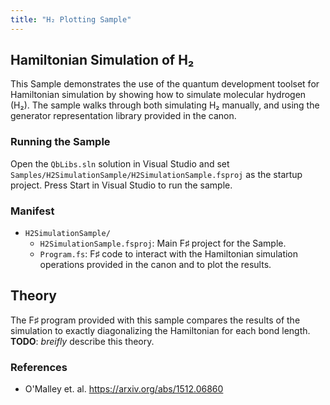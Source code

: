 ```yaml
---
title: "H₂ Plotting Sample"
---
```


## Hamiltonian Simulation of H₂ ##

This Sample demonstrates the use of the quantum development toolset for Hamiltonian simulation by showing how to simulate molecular hydrogen (H₂).
The sample walks through both simulating H₂ manually, and using the generator representation library provided in the canon.

### Running the Sample ###

Open the `QbLibs.sln` solution in Visual Studio and set `Samples/H2SimulationSample/H2SimulationSample.fsproj` as the startup project.
Press Start in Visual Studio to run the sample.

### Manifest ###

- `H2SimulationSample/`
  - `H2SimulationSample.fsproj`: Main F♯ project for the Sample.
  - `Program.fs`: F♯ code to interact with the Hamiltonian simulation operations provided in the canon and to plot the results.

## Theory ##

The F♯ program provided with this sample compares the results of the simulation to exactly diagonalizing the Hamiltonian for each bond length.
**TODO**: *breifly* describe this theory.

### References ###

- O'Malley et. al. https://arxiv.org/abs/1512.06860